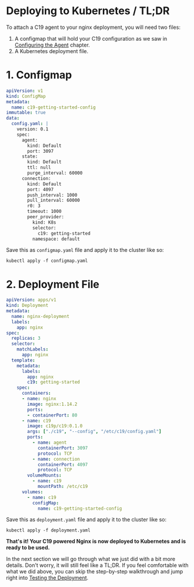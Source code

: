 # Deploying to Kubernetes / TL;DR

To attach a C19 agent to your nginx deployment, you will need two files:
1. A configmap that will hold your C19 configuration as we saw in [Configuring the Agent] chapter.
2. A Kubernetes deployment file.

# 1. Configmap
```yaml
apiVersion: v1
kind: ConfigMap
metadata:
  name: c19-getting-started-config
immutable: true
data:
  config.yaml: |
    version: 0.1
    spec:
      agent:
        kind: Default
        port: 3097
      state:
        kind: Default
        ttl: null
        purge_interval: 60000
      connection:
        kind: Default
        port: 4097
        push_interval: 1000
        pull_interval: 60000
        r0: 3
        timeout: 1000
        peer_provider:
          kind: K8s
          selector:
            c19: getting-started
          namespace: default
```

Save this as `configmap.yaml` file and apply it to the cluster like so:
```shell
kubectl apply -f configmap.yaml
```

[Configuring the Agent]: getting-started-configuration.md

# 2. Deployment File
```yaml
apiVersion: apps/v1
kind: Deployment
metadata:
  name: nginx-deployment
  labels:
    app: nginx
spec:
  replicas: 3
  selector:
    matchLabels:
      app: nginx
  template:
    metadata:
      labels:
        app: nginx
        c19: getting-started
    spec:
      containers:
      - name: nginx
        image: nginx:1.14.2
        ports:
        - containerPort: 80
      - name: c19
        image: c19p/c19:0.1.0
        args: ["./c19", "--config", "/etc/c19/config.yaml"]
        ports:
          - name: agent
            containerPort: 3097
            protocol: TCP
          - name: connection
            containerPort: 4097
            protocol: TCP
        volumeMounts:
          - name: c19
            mountPath: /etc/c19
      volumes:
        - name: c19
          configMap:
            name: c19-getting-started-config
```

Save this as `deployment.yaml` file and apply it to the cluster like so:
```shell
kubectl apply -f deployment.yaml
```

**That's it! Your C19 powered Nginx is now deployed to Kubernetes and is ready to be used.**

In the next section we will go through what we just did with a bit more details. Don't worry, it will still feel like a TL;DR.
If you feel comfortable with what we did above, you can skip the step-by-step walkthrough and jump right into [Testing the Deployment].

[Testing the Deployment]: getting-started-test-deployment.md
